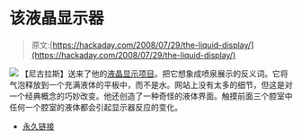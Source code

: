 # 该液晶显示器

> 原文:[https://hackaday.com/2008/07/29/the-liquid-display/](https://hackaday.com/2008/07/29/the-liquid-display/)

![](../Images/a5e52d1b1be0aa40b0adf2714a7bcc46.png)
【尼古拉斯】送来了他的[液晶显示项目](http://www.theliquiddisplay.com/)。把它想象成喷泉展示的反义词。它将气泡释放到一个充满液体的平板中，而不是水。网站上没有太多的细节，但这是对一个经典概念的巧妙改变。他还创造了一种奇怪的液体界面。触摸前面三个腔室中任何一个腔室的液体都会引起显示器反应的变化。

*   [永久链接](http://www.theliquiddisplay.com/)